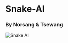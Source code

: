 # Snake-AI
### By Norsang & Tsewang
<!-- Image Format -->
![Snake AI]([https://myoctocat.com/assets/images/base-octocat.svg](https://craighaber.github.io/AI-for-Snake-Game/website_files/media/snake_space.png))

